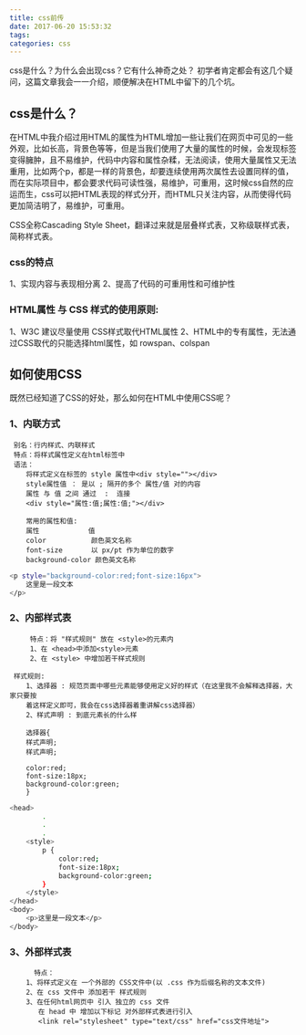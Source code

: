 ```yaml
---
title: css前传
date: 2017-06-20 15:53:32
tags:
categories: css
---
```


css是什么？为什么会出现css？它有什么神奇之处？
初学者肯定都会有这几个疑问，这篇文章我会一一介绍，顺便解决在HTML中留下的几个坑。

<!--more-->

## css是什么？

在HTML中我介绍过用HTML的属性为HTML增加一些让我们在网页中可见的一些外观，比如长高，背景色等等，但是当我们使用了大量的属性的时候，会发现标签变得臃肿，且不易维护，代码中内容和属性杂糅，无法阅读，使用大量属性又无法重用，比如两个p，都是一样的背景色，却要连续使用两次属性去设置同样的值，而在实际项目中，都会要求代码可读性强，易维护，可重用，这时候css自然的应运而生，css可以把HTML表现的样式分开，而HTML只关注内容，从而使得代码更加简洁明了，易维护，可重用。

CSS全称Cascading Style Sheet，翻译过来就是层叠样式表，又称级联样式表，简称样式表。

### css的特点

1、实现内容与表现相分离
2、提高了代码的可重用性和可维护性

### HTML属性 与 CSS 样式的使用原则:
1、W3C 建议尽量使用 CSS样式取代HTML属性
2、HTML中的专有属性，无法通过CSS取代的只能选择html属性，如 rowspan、colspan

## 如何使用CSS

既然已经知道了CSS的好处，那么如何在HTML中使用CSS呢？

### 1、内联方式
     别名：行内样式、内联样式
	 特点：将样式属性定义在html标签中
	 语法：
	    将样式定义在标签的 style 属性中<div style=""></div>
	    style属性值 ： 是以 ; 隔开的多个 属性/值 对的内容
	    属性 与 值 之间 通过  :  连接
	    <div style="属性:值;属性:值;"></div>

	    常用的属性和值:
	    属性            值
	    color           颜色英文名称
	    font-size       以 px/pt 作为单位的数字
	    background-color 颜色英文名称
``` bash
<p style="background-color:red;font-size:16px">
	这里是一段文本
</p>
```
### 2、内部样式表
         特点：将 "样式规则" 放在 <style>的元素内
	     1、在 <head>中添加<style>元素
	     2、在 <style> 中增加若干样式规则

	 样式规则:
	    1、选择器 : 规范页面中哪些元素能够使用定义好的样式（在这里我不会解释选择器，大家只要按
	    着这样定义即可，我会在css选择器着重讲解css选择器）
	    2、样式声明 : 到底元素长的什么样

	    选择器{
		样式声明;
		样式声明;

		color:red;
		font-size:18px;
		background-color:green;
	    }
``` bash
<head>
    	.
    	.
    	.
	<style>
	    p {
			color:red;
			font-size:18px;
			background-color:green;
		}
	</style>
</head>
<body>
	<p>这里是一段文本</p>
</body>
```
### 3、外部样式表
          特点：
	    1、将样式定义在 一个外部的 CSS文件中(以 .css 作为后缀名称的文本文件)
	    2、在 css 文件中 添加若干 样式规则
	    3、在任何html网页中 引入 独立的 css 文件
	       在 head 中 增加以下标记 对外部样式表进行引入
	       <link rel="stylesheet" type="text/css" href="css文件地址">


